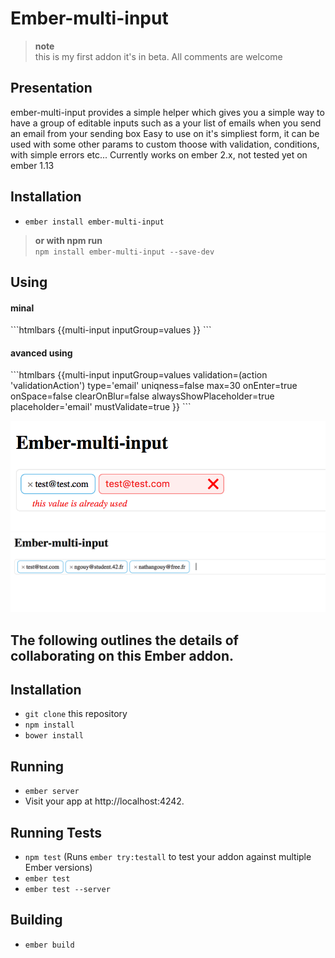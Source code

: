 # Ember-multi-input

>**note**<br>
>this is my first addon
>it's in beta. All comments are welcome

## Presentation

ember-multi-input provides a simple helper which gives you a simple way to have a group of editable inputs such as a your list of emails when you send an email from your sending box
Easy to use on it's simpliest form, it can be used with some other params to custom thoose with validation, conditions, with simple errors  etc...
Currently works on ember 2.x, not tested yet on ember 1.13

## Installation

* `ember install ember-multi-input`<br>

>**or with npm run**<br>
>`npm install ember-multi-input --save-dev`

## Using
<h4> minal</h4>
```htmlbars
{{multi-input
  inputGroup=values
}}
```
<h4> avanced using</h4>
```htmlbars
{{multi-input
  inputGroup=values
  validation=(action 'validationAction')
  type='email'
  uniqness=false
  max=30
  onEnter=true
  onSpace=false
  clearOnBlur=false
  alwaysShowPlaceholder=true
  placeholder='email'
  mustValidate=true
}}
```

![alt tag](https://github.com/ngouy/images/blob/master/images_for_readme_repos/ember-multi-input/Screen%20Shot%202017-01-27%20at%2011.46.23.png?raw=true)
![alt tag](https://github.com/ngouy/images/blob/master/images_for_readme_repos/ember-multi-input/Screen%20Shot%202017-01-27%20at%2011.49.35.png?raw=true)

## The following outlines the details of collaborating on this Ember addon.
## Installation

* `git clone` this repository
* `npm install`
* `bower install`

## Running

* `ember server`
* Visit your app at http://localhost:4242.

## Running Tests

* `npm test` (Runs `ember try:testall` to test your addon against multiple Ember versions)
* `ember test`
* `ember test --server`

## Building

* `ember build`
